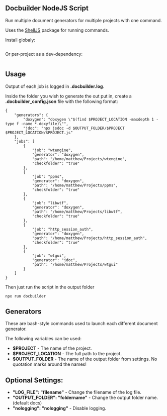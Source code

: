 ## Docbuilder NodeJS Script

Run multiple document generators for multiple projects with one command.

Uses the [ShellJS](https://www.npmjs.com/package/shelljs) package for running commands.

Install globaly:
```
```

Or per-project as a dev-dependency:
```
```

## Usage

Output of each job is logged in __.docbuilder.log__.

Inside the folder you wish to generate the out put in, create a __.docbuilder_config.json__ file with the following format:
```
{
    "generators": {
        "doxygen": "doxygen \"$(find $PROJECT_LOCATION -maxdepth 1 -type f -name *.doxyfile)\"",
        "jdoc": "npx jsdoc -d $OUTPUT_FOLDER/$PROJECT $PROJECT_LOCATION/$PROJECT.js"
    },
    "jobs": [
        {
            "job": "wtengine",
            "generator": "doxygen",
            "path": "/home/matthew/Projects/wtengine",
            "checkfolder": "true"
        },
        {
            "job": "ppms",
            "generator": "doxygen",
            "path": "/home/matthew/Projects/ppms",
            "checkfolder": "true"
        },
        {
            "job": "libwtf",
            "generator": "doxygen",
            "path": "/home/matthew/Projects/libwtf",
            "checkfolder": "true"
        },
        {
            "job": "http_session_auth",
            "generator": "doxygen",
            "path": "/home/matthew/Projects/http_session_auth",
            "checkfolder": "true"
        },
        {
            "job": "wtgui",
            "generator": "jdoc",
            "path": "/home/matthew/Projects/wtgui"
        }
    ]
}
```

Then just run the script in the output folder
```
npx run docbuilder
```

## Generators
These are bash-style commands used to launch each different document generator.

The following variables can be used:
- __$PROJECT__ - The name of the project.
- __$PROJECT_LOCATION__ - The full path to the project.
- __$OUTPUT_FOLDER__ - The name of the output folder from settings.
No quotation marks around the names!

## Optional Settings:
- __"LOG_FILE": "filename"__ - Change the filename of the log file.
- __"OUTPUT_FOLDER": "foldername"__ - Change the output folder name. (default docs)
- __"nologging": "nologging"__ - Disable logging.
